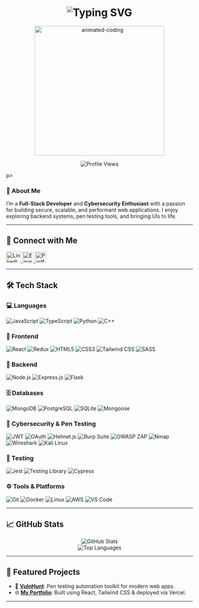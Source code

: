 <h1 align="center">
  <img src="https://readme-typing-svg.demolab.com?font=Fira+Code&size=28&duration=2500&pause=800&color=0EA5E9&center=true&vCenter=true&width=650&lines=Hi+%F0%9F%91%8B%2C+I'm+Samuel+Dejen;MERN+Stack+Developer+%F0%9F%92%BB;Penetration+Tester+%F0%9F%94%91;Cybersecurity+%E2%9A%94+Tech+Explorer" alt="Typing SVG" />
</h1>


<div align="center">
  <!-- Upgraded coding animation (smooth, colorful) -->
  <img src="https://media.giphy.com/media/3o7bu3XilJ5BOiSGic/giphy.gif" width="350" alt="animated-coding" />
</div>

<p align="center">
  <!-- Updated profile view badge with matching cyan color -->
  <img src="https://komarev.com/ghpvc/?username=samidejen&style=for-the-badge&label=PROFILE+VIEWS&color=06B6D4" alt="Profile Views" />
</p>p>

### 👋 About Me
I’m a **Full-Stack Developer** and **Cybersecurity Enthusiast** with a passion for building secure, scalable, and performant web applications. I enjoy exploring backend systems, pen testing tools, and bringing UIs to life.

---

## 🔗 Connect with Me
<p align="left">
  <a href="https://www.linkedin.com/in/samuel-dejen" target="_blank">
    <img src="https://raw.githubusercontent.com/rahuldkjain/github-profile-readme-generator/master/src/images/icons/Social/linked-in-alt.svg" alt="LinkedIn" height="30" width="40" />
  </a>
  <a href="mailto:samidejen7@gmail.com" target="_blank">
    <img src="https://img.shields.io/badge/-Email-EA4335?style=flat&logo=gmail&logoColor=white" alt="Email" height="30" />
  </a>
  <a href="https://samidejen.vercel.app" target="_blank">
    <img src="https://img.shields.io/badge/-Portfolio-000?style=flat&logo=vercel&logoColor=white" alt="Portfolio" height="30" />
  </a>
</p>

---

## 🛠 Tech Stack

### 💻 Languages
![JavaScript](https://img.shields.io/badge/-JavaScript-F7DF1E?logo=javascript&logoColor=black)
![TypeScript](https://img.shields.io/badge/-TypeScript-3178C6?logo=typescript&logoColor=white)
![Python](https://img.shields.io/badge/-Python-3776AB?logo=python&logoColor=white)
![C++](https://img.shields.io/badge/-C++-00599C?logo=c%2b%2b&logoColor=white)

### 🎨 Frontend
![React](https://img.shields.io/badge/-React-61DAFB?logo=react&logoColor=white)
![Redux](https://img.shields.io/badge/-Redux-764ABC?logo=redux&logoColor=white)
![HTML5](https://img.shields.io/badge/-HTML5-E34F26?logo=html5&logoColor=white)
![CSS3](https://img.shields.io/badge/-CSS3-1572B6?logo=css3&logoColor=white)
![Tailwind CSS](https://img.shields.io/badge/-TailwindCSS-38B2AC?logo=tailwind-css&logoColor=white)
![SASS](https://img.shields.io/badge/-SASS-CC6699?logo=sass&logoColor=white)

### 🔧 Backend
![Node.js](https://img.shields.io/badge/-Node.js-339933?logo=node.js&logoColor=white)
![Express.js](https://img.shields.io/badge/-Express.js-000000?logo=express&logoColor=white)
![Flask](https://img.shields.io/badge/-Flask-000000?logo=flask&logoColor=white)

### 🗄️ Databases
![MongoDB](https://img.shields.io/badge/-MongoDB-47A248?logo=mongodb&logoColor=white)
![PostgreSQL](https://img.shields.io/badge/-PostgreSQL-4169E1?logo=postgresql&logoColor=white)
![SQLite](https://img.shields.io/badge/-SQLite-003B57?logo=sqlite&logoColor=white)
![Mongoose](https://img.shields.io/badge/-Mongoose-880000?logo=mongoose&logoColor=white)

### 🔐 Cybersecurity & Pen Testing
![JWT](https://img.shields.io/badge/-JWT-000000?logo=jsonwebtokens&logoColor=white)
![OAuth](https://img.shields.io/badge/-OAuth-2867B2?logo=oauth&logoColor=white)
![Helmet.js](https://img.shields.io/badge/-Helmet.js-3C873A?logo=helmet&logoColor=white)
![Burp Suite](https://img.shields.io/badge/-Burp%20Suite-F47F24?logo=burpsuite&logoColor=white)
![OWASP ZAP](https://img.shields.io/badge/-OWASP%20ZAP-000000?logo=owasp&logoColor=white)
![Nmap](https://img.shields.io/badge/-Nmap-3E3E3E?logo=nmap&logoColor=white)
![Wireshark](https://img.shields.io/badge/-Wireshark-1679A7?logo=wireshark&logoColor=white)
![Kali Linux](https://img.shields.io/badge/-Kali%20Linux-268BDA?logo=kali-linux&logoColor=white)

### 🧪 Testing
![Jest](https://img.shields.io/badge/-Jest-C21325?logo=jest&logoColor=white)
![Testing Library](https://img.shields.io/badge/-Testing_Library-E33332?logo=testinglibrary&logoColor=white)
![Cypress](https://img.shields.io/badge/-Cypress-17202C?logo=cypress&logoColor=white)

### ⚙️ Tools & Platforms
![Git](https://img.shields.io/badge/-Git-F05032?logo=git&logoColor=white)
![Docker](https://img.shields.io/badge/-Docker-2496ED?logo=docker&logoColor=white)
![Linux](https://img.shields.io/badge/-Linux-FCC624?logo=linux&logoColor=black)
![AWS](https://img.shields.io/badge/-AWS-232F3E?logo=amazonaws&logoColor=white)
![VS Code](https://img.shields.io/badge/-VS%20Code-007ACC?logo=visualstudiocode&logoColor=white)

---

## 📈 GitHub Stats

<div align="center">
  <img src="https://github-readme-stats.vercel.app/api?username=samidejen&show_icons=true&locale=en" alt="GitHub Stats" />
  <br />
  <img src="https://github-readme-stats.vercel.app/api/top-langs?username=samidejen&show_icons=true&locale=en&layout=compact" alt="Top Languages" />
</div>

---

## 🚀 Featured Projects

- 🔐 [**VulnHunt**](https://github.com/samidejen/vulnhunt): Pen testing automation toolkit for modern web apps.
- 🌐 [**My Portfolio**](https://samidejen.vercel.app): Built using React, Tailwind CSS & deployed via Vercel.

---
